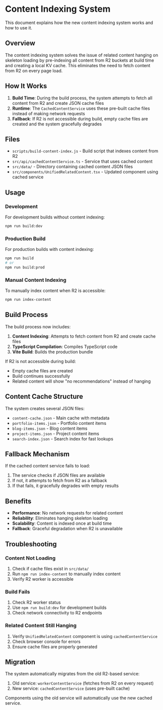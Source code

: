 # Content Indexing System

This document explains how the new content indexing system works and how to use it.

## Overview

The content indexing system solves the issue of related content hanging on skeleton loading by pre-indexing all content from R2 buckets at build time and creating a local KV cache. This eliminates the need to fetch content from R2 on every page load.

## How It Works

1. **Build Time**: During the build process, the system attempts to fetch all content from R2 and create JSON cache files
2. **Runtime**: The `CachedContentService` uses these pre-built cache files instead of making network requests
3. **Fallback**: If R2 is not accessible during build, empty cache files are created and the system gracefully degrades

## Files

- `scripts/build-content-index.js` - Build script that indexes content from R2
- `src/api/cachedContentService.ts` - Service that uses cached content
- `src/data/` - Directory containing cached content JSON files
- `src/components/UnifiedRelatedContent.tsx` - Updated component using cached service

## Usage

### Development

For development builds without content indexing:
```bash
npm run build:dev
```

### Production Build

For production builds with content indexing:
```bash
npm run build
# or
npm run build:prod
```

### Manual Content Indexing

To manually index content when R2 is accessible:
```bash
npm run index-content
```

## Build Process

The build process now includes:

1. **Content Indexing**: Attempts to fetch content from R2 and create cache files
2. **TypeScript Compilation**: Compiles TypeScript code
3. **Vite Build**: Builds the production bundle

If R2 is not accessible during build:
- Empty cache files are created
- Build continues successfully
- Related content will show "no recommendations" instead of hanging

## Content Cache Structure

The system creates several JSON files:

- `content-cache.json` - Main cache with metadata
- `portfolio-items.json` - Portfolio content items
- `blog-items.json` - Blog content items  
- `project-items.json` - Project content items
- `search-index.json` - Search index for fast lookups

## Fallback Mechanism

If the cached content service fails to load:

1. The service checks if JSON files are available
2. If not, it attempts to fetch from R2 as a fallback
3. If that fails, it gracefully degrades with empty results

## Benefits

- **Performance**: No network requests for related content
- **Reliability**: Eliminates hanging skeleton loading
- **Scalability**: Content is indexed once at build time
- **Fallback**: Graceful degradation when R2 is unavailable

## Troubleshooting

### Content Not Loading

1. Check if cache files exist in `src/data/`
2. Run `npm run index-content` to manually index content
3. Verify R2 worker is accessible

### Build Fails

1. Check R2 worker status
2. Use `npm run build:dev` for development builds
3. Check network connectivity to R2 endpoints

### Related Content Still Hanging

1. Verify `UnifiedRelatedContent` component is using `cachedContentService`
2. Check browser console for errors
3. Ensure cache files are properly generated

## Migration

The system automatically migrates from the old R2-based service:

1. Old service: `workerContentService` (fetches from R2 on every request)
2. New service: `cachedContentService` (uses pre-built cache)

Components using the old service will automatically use the new cached service.
